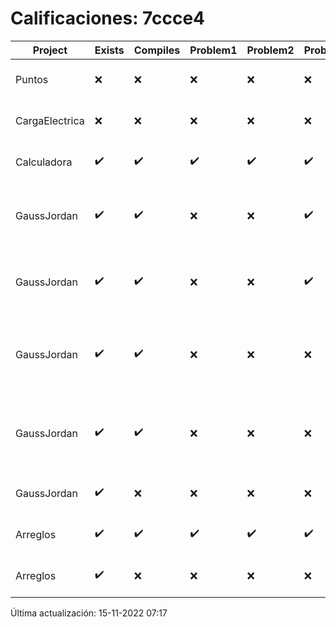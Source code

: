 # Calificaciones: 7ccce4
|Project|Exists|Compiles|Problem1|Problem2|Problem3|Extra|CommitHash|CommitDate|CheckDate|Comments|DueDate|Grade|
|-|-|-|-|-|-|-|-|-|-|-|-|-|
|Puntos|❌|❌|❌|❌|❌|❌|NA|NA|15-11-2022 07:17:10|No se encontró el archivo en PracticasCompuI/Puntos/Punto.cpp|13-11-2022 21:00:00|5|
|CargaElectrica|❌|❌|❌|❌|❌|❌|NA|NA|15-11-2022 07:17:11|No se encontró el archivo en PracticasCompuI/CargaElectrica/Grupo.h|16-11-2022 21:00:00|5|
|Calculadora|✔️|✔️|✔️|✔️|✔️|❌|a64735b617de9b1e48d59f81662d4149a63520c0|28-09-2022 10:35:52|28-09-2022 12:49:40|No sale con código diferente de cero con división entre cero|28-09-2022 21:00:00|10.0|
|GaussJordan|✔️|✔️|❌|❌|✔️|❌|7e53b5c39e86452731a234c05a3d1b98f591b5f8|13-10-2022 18:52:02|13-10-2022 19:14:10|No aplica correctamente el método de Gauss-Jordan-No aplica correctamente el método de Gauss-Jordan-No intercambia las filas cuando un pivote es cero|19-10-2022 21:00:00|7.333333333333333|
|GaussJordan|✔️|✔️|❌|❌|✔️|❌|f9727b90ec480a73462b8e44912b2e01fb933b53|13-10-2022 17:33:26|13-10-2022 18:10:39|No aplica correctamente el método de Gauss-Jordan-No aplica correctamente el método de Gauss-Jordan-No intercambia las filas cuando un pivote es cero|19-10-2022 21:00:00|7.333333333333333|
|GaussJordan|✔️|✔️|❌|❌|❌|❌|dcb7341fd583789bb99f45a370418f61f1d0b0d6|12-10-2022 21:02:27|12-10-2022 21:18:53|No aplica correctamente el método de Gauss-Jordan-No aplica correctamente el método de Gauss-Jordan-No avisa al usuario que el sistema no tiene solución-No intercambia las filas cuando un pivote es cero|12-10-2022 21:00:00|6.0|
|GaussJordan|✔️|✔️|❌|❌|❌|❌|6013df31aff7d78c80bb3685aee5a9d532a30880|12-10-2022 08:16:28|12-10-2022 08:42:35|No aplica correctamente el método de Gauss-Jordan-No aplica correctamente el método de Gauss-Jordan-No avisa al usuario que el sistema no tiene solución-No intercambia las filas cuando un pivote es cero|12-10-2022 21:00:00|6.0|
|GaussJordan|✔️|❌|❌|❌|❌|❌|492941b8d33d879666fe1bac65c442e2131ae780|07-10-2022 09:49:52|07-10-2022 10:18:10|Tu código no compila|12-10-2022 21:00:00|5.0|
|Arreglos|✔️|✔️|✔️|✔️|✔️|✔️|ffa81d4b0aceebbf1e62236bc4dd816b83cbfd1f|05-10-2022 22:35:32|05-10-2022 23:02:58|¡Excelente trabajo!|05-10-2022 21:00:00|10.0|
|Arreglos|✔️|❌|❌|❌|❌|❌|2b81e9c7051bb4ef3110783078acaa7f85c4eef9|05-10-2022 21:47:19|05-10-2022 22:00:45|Tu código no compila|05-10-2022 21:00:00|5.0|

Última actualización: 15-11-2022 07:17